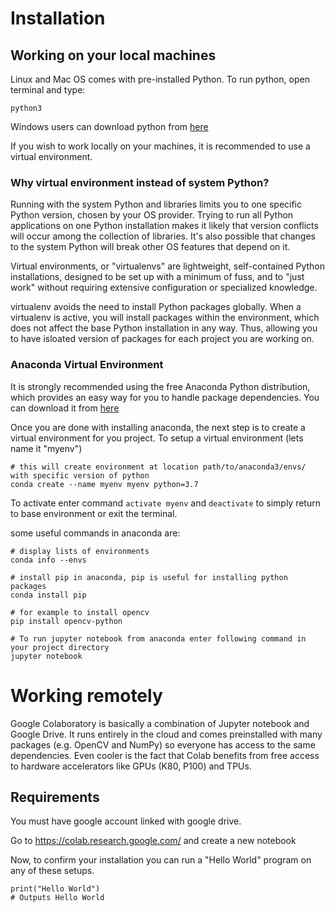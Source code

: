 # Installation

## Working on your local machines
Linux and Mac OS comes with pre-installed Python. To run python, open terminal and type:
```
python3
```
Windows users can download python from [here](https://www.python.org/downloads/)

If you wish to work locally on your machines, it is recommended to use a virtual environment.

### Why virtual environment instead of system Python?
Running with the system Python and libraries limits you to one specific Python version, chosen by your OS provider. Trying to run all Python applications on one Python installation makes it likely that version conflicts will occur among the collection of libraries. It's also possible that changes to the system Python will break other OS features that depend on it.

Virtual environments, or "virtualenvs" are lightweight, self-contained Python installations, designed to be set up with a minimum of fuss, and to "just work" without requiring extensive configuration or specialized knowledge.

virtualenv avoids the need to install Python packages globally. When a virtualenv is active, you will install packages within the environment, which does not affect the base Python installation in any way. Thus, allowing you to have isloated version of packages for each project you are working on.

### Anaconda Virtual Environment
It is strongly recommended using the free Anaconda Python distribution, which provides an easy way for you to handle package dependencies. 
You can download it from [here](https://www.anaconda.com/products/individual#Downloads)

Once you are done with installing anaconda, the next step is to create a virtual environment for you project.
To setup a virtual environment (lets name it "myenv")
```
# this will create environment at location path/to/anaconda3/envs/ with specific version of python
conda create --name myenv myenv python=3.7
```
To activate enter command `activate myenv` and `deactivate` to simply return to base environment or exit the terminal.

some useful commands in anaconda are:
```
# display lists of environments
conda info --envs

# install pip in anaconda, pip is useful for installing python packages
conda install pip

# for example to install opencv
pip install opencv-python

# To run jupyter notebook from anaconda enter following command in your project directory
jupyter notebook
```
# Working remotely
Google Colaboratory is basically a combination of Jupyter notebook and Google Drive. It runs entirely in the cloud and comes preinstalled with many packages (e.g. OpenCV and NumPy) so everyone has access to the same dependencies. Even cooler is the fact that Colab benefits from free access to hardware accelerators like GPUs (K80, P100) and TPUs.

## Requirements
You must have google account linked with google drive.

Go to https://colab.research.google.com/ and create a new notebook

Now, to confirm your installation you can run a "Hello World" program on any of these setups.
```
print("Hello World")
# Outputs Hello World
```
